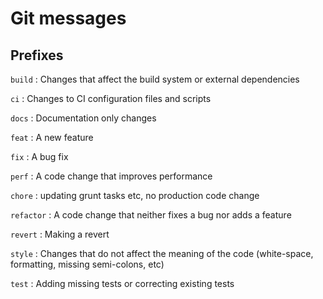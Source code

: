 # Git messages


## Prefixes

`build` : Changes that affect the build system or external dependencies

`ci` : Changes to CI configuration files and scripts

`docs` : Documentation only changes

`feat` : A new feature

`fix` : A bug fix

`perf` : A code change that improves performance

`chore` : updating grunt tasks etc, no production code change

`refactor` : A code change that neither fixes a bug nor adds a feature

`revert` : Making a revert

`style` : Changes that do not affect the meaning of the code (white-space, formatting, missing semi-colons, etc)

`test` : Adding missing tests or correcting existing tests
